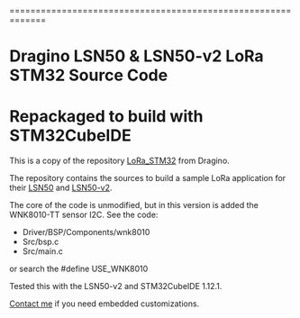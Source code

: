 =============================================================
# Dragino LSN50 & LSN50-v2 LoRa STM32 Source Code
  Repackaged to build with STM32CubeIDE
=============================================================

This is a copy of the repository [LoRa_STM32](https://github.com/dragino/LoRa_STM32) from Dragino. 

The repository contains the sources to build a sample LoRa application for their [LSN50](http://www.dragino.com/products/lora/item/128-lsn50.html) 
and [LSN50-v2](https://www.dragino.com/products/lora-lorawan-end-node/item/155-lsn50-v2.html).

The core of the code is unmodified, but in this version is added the WNK8010-TT sensor I2C.
See the code:
- Driver/BSP/Components/wnk8010
- Src/bsp.c
- Src/main.c

or search the #define USE_WNK8010

Tested this with the LSN50-v2 and STM32CubeIDE 1.12.1.

[Contact me](https://www.danielecortellazzi.it/contact/) if you need embedded customizations.
